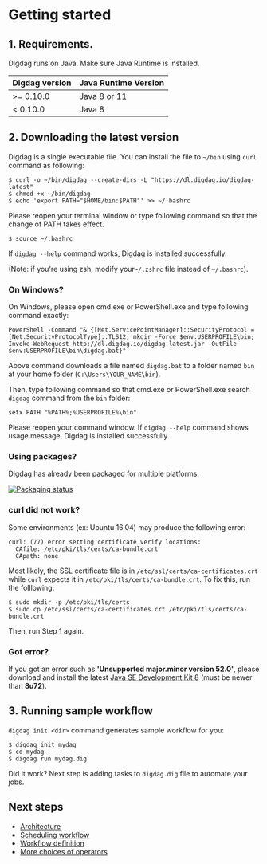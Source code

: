 # Getting started

## 1. Requirements.

Digdag runs on Java. Make sure Java Runtime is installed.

| Digdag version | Java Runtime Version |
|----------------|----------------------|
| >= 0.10.0      | Java 8 or 11         |
| <  0.10.0      | Java 8               |

## 2. Downloading the latest version

Digdag is a single executable file. You can install the file to `~/bin` using `curl` command as following:

    $ curl -o ~/bin/digdag --create-dirs -L "https://dl.digdag.io/digdag-latest"
    $ chmod +x ~/bin/digdag
    $ echo 'export PATH="$HOME/bin:$PATH"' >> ~/.bashrc

Please reopen your terminal window or type following command so that the change of PATH takes effect.

    $ source ~/.bashrc

If `digdag --help` command works, Digdag is installed successfully.

(Note: if you're using zsh, modify your`~/.zshrc` file instead of `~/.bashrc`).

### On Windows?

On Windows, please open cmd.exe or PowerShell.exe and type following command exactly:

```
PowerShell -Command "& {[Net.ServicePointManager]::SecurityProtocol = [Net.SecurityProtocolType]::TLS12; mkdir -Force $env:USERPROFILE\bin; Invoke-WebRequest http://dl.digdag.io/digdag-latest.jar -OutFile $env:USERPROFILE\bin\digdag.bat}"
```

Above command downloads a file named `digdag.bat` to a folder named `bin` at your home folder (`C:\Users\YOUR_NAME\bin`).

Then, type following command so that cmd.exe or PowerShell.exe search `digdag` command from the `bin` folder:

```
setx PATH "%PATH%;%USERPROFILE%\bin"
```

Please reopen your command window. If `digdag --help` command shows usage message, Digdag is installed successfully.

### Using packages?

Digdag has already been packaged for multiple platforms.

[![Packaging status](https://repology.org/badge/vertical-allrepos/digdag.svg)](https://repology.org/project/digdag/versions)

### curl did not work?

Some environments (ex: Ubuntu 16.04) may produce the following error:

```shell
curl: (77) error setting certificate verify locations:
  CAfile: /etc/pki/tls/certs/ca-bundle.crt
  CApath: none
```

Most likely, the SSL certificate file is in `/etc/ssl/certs/ca-certificates.crt` while `curl` expects it in `/etc/pki/tls/certs/ca-bundle.crt`. To fix this, run the folllowing:

```shell
$ sudo mkdir -p /etc/pki/tls/certs
$ sudo cp /etc/ssl/certs/ca-certificates.crt /etc/pki/tls/certs/ca-bundle.crt
```

Then, run Step 1 again.

### Got error?

If you got an error such as **'Unsupported major.minor version 52.0'**, please download and install the latest [Java SE Development Kit 8](http://www.oracle.com/technetwork/java/javase/downloads/jdk8-downloads-2133151.html) (must be newer than **8u72**).

## 3. Running sample workflow

`digdag init <dir>` command generates sample workflow for you:

    $ digdag init mydag
    $ cd mydag
    $ digdag run mydag.dig

Did it work? Next step is adding tasks to `digdag.dig` file to automate your jobs.

Next steps
----------------------------------

* [Architecture](architecture.html)
* [Scheduling workflow](scheduling_workflow.html)
* [Workflow definition](workflow_definition.html)
* [More choices of operators](operators.html)

